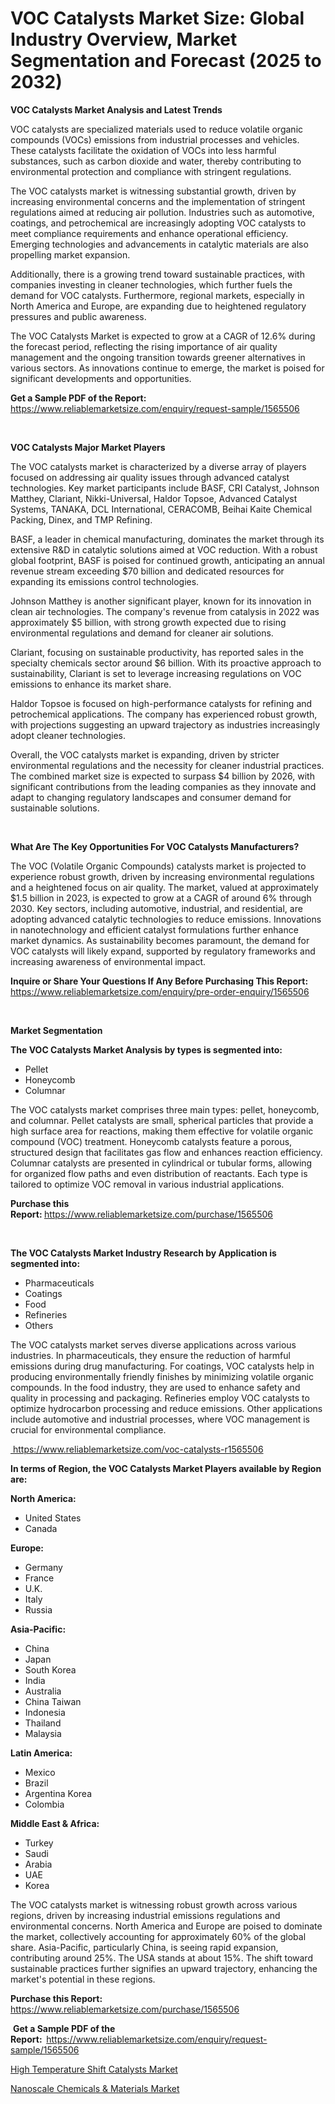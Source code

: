 <p><h1>VOC Catalysts Market Size: Global Industry Overview, Market Segmentation and Forecast (2025 to 2032)</h1></p><p><strong>VOC Catalysts Market Analysis and Latest Trends</strong></p>
<p><p>VOC catalysts are specialized materials used to reduce volatile organic compounds (VOCs) emissions from industrial processes and vehicles. These catalysts facilitate the oxidation of VOCs into less harmful substances, such as carbon dioxide and water, thereby contributing to environmental protection and compliance with stringent regulations.</p><p>The VOC catalysts market is witnessing substantial growth, driven by increasing environmental concerns and the implementation of stringent regulations aimed at reducing air pollution. Industries such as automotive, coatings, and petrochemical are increasingly adopting VOC catalysts to meet compliance requirements and enhance operational efficiency. Emerging technologies and advancements in catalytic materials are also propelling market expansion. </p><p>Additionally, there is a growing trend toward sustainable practices, with companies investing in cleaner technologies, which further fuels the demand for VOC catalysts. Furthermore, regional markets, especially in North America and Europe, are expanding due to heightened regulatory pressures and public awareness.</p><p>The VOC Catalysts Market is expected to grow at a CAGR of 12.6% during the forecast period, reflecting the rising importance of air quality management and the ongoing transition towards greener alternatives in various sectors. As innovations continue to emerge, the market is poised for significant developments and opportunities.</p></p>
<p><strong>Get a Sample PDF of the Report:&nbsp;</strong> <a href="https://www.reliablemarketsize.com/enquiry/request-sample/1565506?utm_campaign=1143&utm_medium=2&utm_source=Github&utm_content=ia&utm_term=02042025&utm_id=voc-catalysts">https://www.reliablemarketsize.com/enquiry/request-sample/1565506</a></p>
<p>&nbsp;</p>
<p><strong>VOC Catalysts Major Market Players</strong></p>
<p><p>The VOC catalysts market is characterized by a diverse array of players focused on addressing air quality issues through advanced catalyst technologies. Key market participants include BASF, CRI Catalyst, Johnson Matthey, Clariant, Nikki-Universal, Haldor Topsoe, Advanced Catalyst Systems, TANAKA, DCL International, CERACOMB, Beihai Kaite Chemical Packing, Dinex, and TMP Refining.</p><p>BASF, a leader in chemical manufacturing, dominates the market through its extensive R&D in catalytic solutions aimed at VOC reduction. With a robust global footprint, BASF is poised for continued growth, anticipating an annual revenue stream exceeding $70 billion and dedicated resources for expanding its emissions control technologies.</p><p>Johnson Matthey is another significant player, known for its innovation in clean air technologies. The company's revenue from catalysis in 2022 was approximately $5 billion, with strong growth expected due to rising environmental regulations and demand for cleaner air solutions.</p><p>Clariant, focusing on sustainable productivity, has reported sales in the specialty chemicals sector around $6 billion. With its proactive approach to sustainability, Clariant is set to leverage increasing regulations on VOC emissions to enhance its market share.</p><p>Haldor Topsoe is focused on high-performance catalysts for refining and petrochemical applications. The company has experienced robust growth, with projections suggesting an upward trajectory as industries increasingly adopt cleaner technologies.</p><p>Overall, the VOC catalysts market is expanding, driven by stricter environmental regulations and the necessity for cleaner industrial practices. The combined market size is expected to surpass $4 billion by 2026, with significant contributions from the leading companies as they innovate and adapt to changing regulatory landscapes and consumer demand for sustainable solutions.</p></p>
<p>&nbsp;</p>
<p><strong>What Are The Key Opportunities For VOC Catalysts Manufacturers?</strong></p>
<p><p>The VOC (Volatile Organic Compounds) catalysts market is projected to experience robust growth, driven by increasing environmental regulations and a heightened focus on air quality. The market, valued at approximately $1.5 billion in 2023, is expected to grow at a CAGR of around 6% through 2030. Key sectors, including automotive, industrial, and residential, are adopting advanced catalytic technologies to reduce emissions. Innovations in nanotechnology and efficient catalyst formulations further enhance market dynamics. As sustainability becomes paramount, the demand for VOC catalysts will likely expand, supported by regulatory frameworks and increasing awareness of environmental impact.</p></p>
<p><strong>Inquire or Share Your Questions If Any Before Purchasing This Report:</strong> <a href="https://www.reliablemarketsize.com/enquiry/pre-order-enquiry/1565506?utm_campaign=1143&utm_medium=2&utm_source=Github&utm_content=ia&utm_term=02042025&utm_id=voc-catalysts">https://www.reliablemarketsize.com/enquiry/pre-order-enquiry/1565506</a></p>
<p>&nbsp;</p>
<p><strong>Market Segmentation</strong></p>
<p><strong>The VOC Catalysts Market Analysis by types is segmented into:</strong></p>
<p><ul><li>Pellet</li><li>Honeycomb</li><li>Columnar</li></ul></p>
<p><p>The VOC catalysts market comprises three main types: pellet, honeycomb, and columnar. Pellet catalysts are small, spherical particles that provide a high surface area for reactions, making them effective for volatile organic compound (VOC) treatment. Honeycomb catalysts feature a porous, structured design that facilitates gas flow and enhances reaction efficiency. Columnar catalysts are presented in cylindrical or tubular forms, allowing for organized flow paths and even distribution of reactants. Each type is tailored to optimize VOC removal in various industrial applications.</p></p>
<p><strong>Purchase this Report:&nbsp;</strong><a href="https://www.reliablemarketsize.com/purchase/1565506?utm_campaign=1143&utm_medium=2&utm_source=Github&utm_content=ia&utm_term=02042025&utm_id=voc-catalysts">https://www.reliablemarketsize.com/purchase/1565506</a></p>
<p>&nbsp;</p>
<p><strong>The VOC Catalysts Market Industry Research by Application is segmented into:</strong></p>
<p><ul><li>Pharmaceuticals</li><li>Coatings</li><li>Food</li><li>Refineries</li><li>Others</li></ul></p>
<p><p>The VOC catalysts market serves diverse applications across various industries. In pharmaceuticals, they ensure the reduction of harmful emissions during drug manufacturing. For coatings, VOC catalysts help in producing environmentally friendly finishes by minimizing volatile organic compounds. In the food industry, they are used to enhance safety and quality in processing and packaging. Refineries employ VOC catalysts to optimize hydrocarbon processing and reduce emissions. Other applications include automotive and industrial processes, where VOC management is crucial for environmental compliance.</p></p>
<p><a href="https://www.reliablemarketsize.com/voc-catalysts-r1565506?utm_campaign=1143&utm_medium=2&utm_source=Github&utm_content=ia&utm_term=02042025&utm_id=voc-catalysts">&nbsp;https://www.reliablemarketsize.com/voc-catalysts-r1565506</a></p>
<p><strong>In terms of Region, the VOC Catalysts Market Players available by Region are:</strong></p>
<p>
    <p> <strong> North America: </strong>
        <ul>
            <li>United States</li>
            <li>Canada</li>
        </ul>
        </p> 
    <p> <strong> Europe: </strong>
        <ul>
            <li>Germany</li>
            <li>France</li>
            <li>U.K.</li>
            <li>Italy</li>
            <li>Russia</li>
        </ul>
        </p> 
    <p> <strong> Asia-Pacific: </strong>
        <ul>
            <li>China</li>
            <li>Japan</li>
            <li>South Korea</li>
            <li>India</li>
            <li>Australia</li>
            <li>China Taiwan</li>
            <li>Indonesia</li>
            <li>Thailand</li>
            <li>Malaysia</li>
        </ul>
        </p> 
    <p> <strong> Latin America: </strong>
        <ul>
            <li>Mexico</li>
            <li>Brazil</li>
            <li>Argentina Korea</li>
            <li>Colombia</li>
        </ul>
        </p> 
    <p> <strong> Middle East & Africa: </strong>
        <ul>
            <li>Turkey</li>
            <li>Saudi</li>
            <li>Arabia</li>
            <li>UAE</li>
            <li>Korea</li>
        </ul>
    </p>
    </p>
<p><p>The VOC catalysts market is witnessing robust growth across various regions, driven by increasing industrial emissions regulations and environmental concerns. North America and Europe are poised to dominate the market, collectively accounting for approximately 60% of the global share. Asia-Pacific, particularly China, is seeing rapid expansion, contributing around 25%. The USA stands at about 15%. The shift toward sustainable practices further signifies an upward trajectory, enhancing the market's potential in these regions.</p></p>
<p><strong>Purchase this Report: </strong><a href="https://www.reliablemarketsize.com/purchase/1565506?utm_campaign=1143&utm_medium=2&utm_source=Github&utm_content=ia&utm_term=02042025&utm_id=voc-catalysts">https://www.reliablemarketsize.com/purchase/1565506</a></p>
<p>&nbsp;<strong>Get a Sample PDF of the Report:&nbsp;&nbsp;</strong><a href="https://www.reliablemarketsize.com/enquiry/request-sample/1565506?utm_campaign=1143&utm_medium=2&utm_source=Github&utm_content=ia&utm_term=02042025&utm_id=voc-catalysts">https://www.reliablemarketsize.com/enquiry/request-sample/1565506</a></p>
<p><strong></strong></p>
<p><p><a href="https://github.com/baetahassaz6/Market-Research-Report-List-1/blob/main/high-temperature-shift-catalysts-market.md?utm_campaign=1143&utm_medium=2&utm_source=Github&utm_content=ia&utm_term=02042025&utm_id=voc-catalysts">High Temperature Shift Catalysts Market</a></p><p><a href="https://github.com/koskasislo39/Market-Research-Report-List-1/blob/main/nanoscale-chemicals-materials-market.md?utm_campaign=1143&utm_medium=2&utm_source=Github&utm_content=ia&utm_term=02042025&utm_id=voc-catalysts">Nanoscale Chemicals & Materials Market</a></p></p>